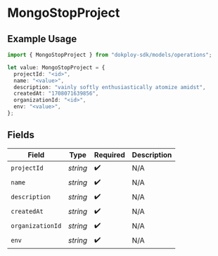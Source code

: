 # MongoStopProject

## Example Usage

```typescript
import { MongoStopProject } from "dokploy-sdk/models/operations";

let value: MongoStopProject = {
  projectId: "<id>",
  name: "<value>",
  description: "vainly softly enthusiastically atomize amidst",
  createdAt: "1708071639856",
  organizationId: "<id>",
  env: "<value>",
};
```

## Fields

| Field              | Type               | Required           | Description        |
| ------------------ | ------------------ | ------------------ | ------------------ |
| `projectId`        | *string*           | :heavy_check_mark: | N/A                |
| `name`             | *string*           | :heavy_check_mark: | N/A                |
| `description`      | *string*           | :heavy_check_mark: | N/A                |
| `createdAt`        | *string*           | :heavy_check_mark: | N/A                |
| `organizationId`   | *string*           | :heavy_check_mark: | N/A                |
| `env`              | *string*           | :heavy_check_mark: | N/A                |